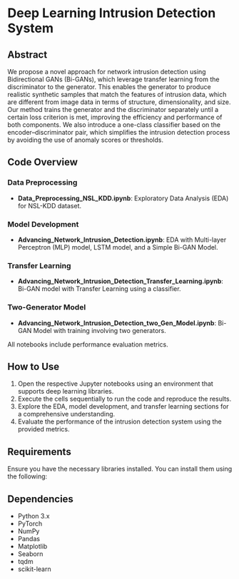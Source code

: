 # Deep Learning Intrusion Detection System

## Abstract

We propose a novel approach for network intrusion detection using Bidirectional GANs (Bi-GANs), which leverage transfer learning from the discriminator to the generator. This enables the generator to produce realistic synthetic samples that match the features of intrusion data, which are different from image data in terms of structure, dimensionality, and size. Our method trains the generator and the discriminator separately until a certain loss criterion is met, improving the efficiency and performance of both components. We also introduce a one-class classifier based on the encoder–discriminator pair, which simplifies the intrusion detection process by avoiding the use of anomaly scores or thresholds.

## Code Overview

### Data Preprocessing
- **Data_Preprocessing_NSL_KDD.ipynb**: Exploratory Data Analysis (EDA) for NSL-KDD dataset.

### Model Development
- **Advancing_Network_Intrusion_Detection.ipynb**: EDA with Multi-layer Perceptron (MLP) model, LSTM model, and a Simple Bi-GAN Model.

### Transfer Learning
- **Advancing_Network_Intrusion_Detection_Transfer_Learning.ipynb**: Bi-GAN model with Transfer Learning using a classifier.

### Two-Generator Model
- **Advancing_Network_Intrusion_Detection_two_Gen_Model.ipynb**: Bi-GAN Model with training involving two generators.

All notebooks include performance evaluation metrics.

## How to Use

1. Open the respective Jupyter notebooks using an environment that supports deep learning libraries.
2. Execute the cells sequentially to run the code and reproduce the results.
3. Explore the EDA, model development, and transfer learning sections for a comprehensive understanding.
4. Evaluate the performance of the intrusion detection system using the provided metrics.

## Requirements

Ensure you have the necessary libraries installed. You can install them using the following:


## Dependencies

- Python 3.x
- PyTorch
- NumPy
- Pandas
- Matplotlib
- Seaborn
- tqdm
- scikit-learn
